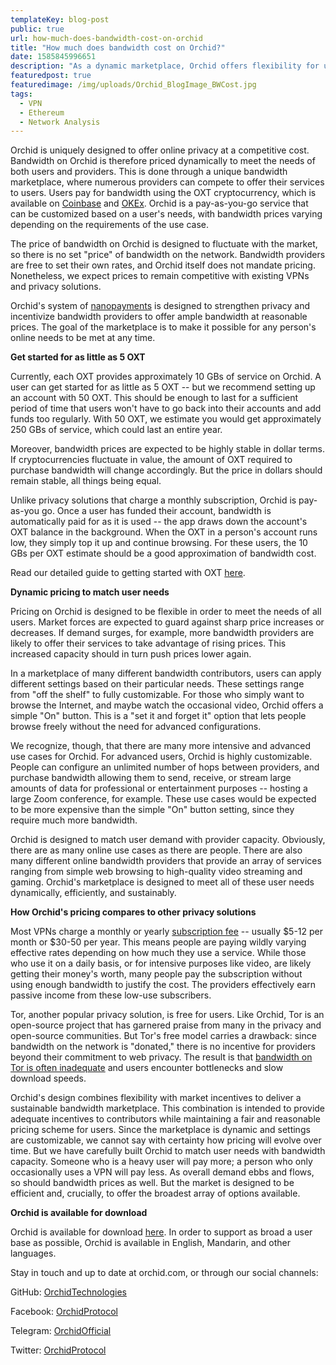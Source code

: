 ```yaml
---
templateKey: blog-post
public: true
url: how-much-does-bandwidth-cost-on-orchid
title: "How much does bandwidth cost on Orchid?"
date: 1585845996651
description: "As a dynamic marketplace, Orchid offers flexibility for users and bandwidth providers while incentivizing providers to price their services competitively"
featuredpost: true
featuredimage: /img/uploads/Orchid_BlogImage_BWCost.jpg
tags:
  - VPN
  - Ethereum
  - Network Analysis
---
```


Orchid is uniquely designed to offer online privacy at a competitive cost. Bandwidth on Orchid is therefore priced dynamically to meet the needs of both users and providers. This is done through a unique bandwidth marketplace, where numerous providers can compete to offer their services to users. Users pay for bandwidth using the OXT cryptocurrency, which is available on [Coinbase](https://www.coinbase.com/) and [OKEx](https://www.okex.com/en/spot/trade/oxt_usdt). Orchid is a pay-as-you-go service that can be customized based on a user's needs, with bandwidth prices varying depending on the requirements of the use case.

The price of bandwidth on Orchid is designed to fluctuate with the market, so there is no set "price" of bandwidth on the network. Bandwidth providers are free to set their own rates, and Orchid itself does not mandate pricing. Nonetheless, we expect prices to remain competitive with existing VPNs and privacy solutions.

Orchid's system of [nanopayments](https://medium.com/orchid-labs/probabilistic-nanopayments-4aa423c3f22f) is designed to strengthen privacy and incentivize bandwidth providers to offer ample bandwidth at reasonable prices. The goal of the marketplace is to make it possible for any person's online needs to be met at any time.

**Get started for as little as 5 OXT**

Currently, each OXT provides approximately 10 GBs of service on Orchid. A user can get started for as little as 5 OXT -- but we recommend setting up an account with 50 OXT. This should be enough to last for a sufficient period of time that users won't have to go back into their accounts and add funds too regularly. With 50 OXT, we estimate you would get approximately 250 GBs of service, which could last an entire year.

Moreover, bandwidth prices are expected to be highly stable in dollar terms. If cryptocurrencies fluctuate in value, the amount of OXT required to purchase bandwidth will change accordingly. But the price in dollars should remain stable, all things being equal.

Unlike privacy solutions that charge a monthly subscription, Orchid is pay-as-you go. Once a user has funded their account, bandwidth is automatically paid for as it is used -- the app draws down the account's OXT balance in the background. When the OXT in a person's account runs low, they simply top it up and continue browsing. For these users, the 10 GBs per OXT estimate should be a good approximation of bandwidth cost.

Read our detailed guide to getting started with OXT [here](https://blog.orchid.com/how-to-start-using-orchid-with-oxt/).

**Dynamic pricing to match user needs**

Pricing on Orchid is designed to be flexible in order to meet the needs of all users. Market forces are expected to guard against sharp price increases or decreases. If demand surges, for example, more bandwidth providers are likely to offer their services to take advantage of rising prices. This increased capacity should in turn push prices lower again.

In a marketplace of many different bandwidth contributors, users can apply different settings based on their particular needs. These settings range from "off the shelf" to fully customizable. For those who simply want to browse the Internet, and maybe watch the occasional video, Orchid offers a simple "On" button. This is a "set it and forget it" option that lets people browse freely without the need for advanced configurations.

We recognize, though, that there are many more intensive and advanced use cases for Orchid. For advanced users, Orchid is highly customizable. People can configure an unlimited number of hops between providers, and purchase bandwidth allowing them to send, receive, or stream large amounts of data for professional or entertainment purposes -- hosting a large Zoom conference, for example. These use cases would be expected to be more expensive than the simple "On" button setting, since they require much more bandwidth.

Orchid is designed to match user demand with provider capacity. Obviously, there are as many online use cases as there are people. There are also many different online bandwidth providers that provide an array of services ranging from simple web browsing to high-quality video streaming and gaming. Orchid's marketplace is designed to meet all of these user needs dynamically, efficiently, and sustainably.

**How Orchid's pricing compares to other privacy solutions**

Most VPNs charge a monthly or yearly [subscription fee](https://www.codeinwp.com/blog/how-much-does-a-vpn-cost/) -- usually $5-12 per month or $30-50 per year. This means people are paying wildly varying effective rates depending on how much they use a service. While those who use it on a daily basis, or for intensive purposes like video, are likely getting their money's worth, many people pay the subscription without using enough bandwidth to justify the cost. The providers effectively earn passive income from these low-use subscribers.

Tor, another popular privacy solution, is free for users. Like Orchid, Tor is an open-source project that has garnered praise from many in the privacy and open-source communities. But Tor's free model carries a drawback: since bandwidth on the network is "donated," there is no incentive for providers beyond their commitment to web privacy. The result is that [bandwidth on Tor is often inadequate](https://www.quora.com/Why-is-the-Tor-browser-slower-than-others) and users encounter bottlenecks and slow download speeds.

Orchid's design combines flexibility with market incentives to deliver a sustainable bandwidth marketplace. This combination is intended to provide adequate incentives to contributors while maintaining a fair and reasonable pricing scheme for users. Since the marketplace is dynamic and settings are customizable, we cannot say with certainty how pricing will evolve over time. But we have carefully built Orchid to match user needs with bandwidth capacity. Someone who is a heavy user will pay more; a person who only occasionally uses a VPN will pay less. As overall demand ebbs and flows, so should bandwidth prices as well. But the market is designed to be efficient and, crucially, to offer the broadest array of options available.

**Orchid is available for download**

Orchid is available for download [here](https://www.orchid.com/download). In order to support as broad a user base as possible, Orchid is available in English, Mandarin, and other languages.

Stay in touch and up to date at orchid.com, or through our social channels:

GitHub: [OrchidTechnologies](https://github.com/OrchidTechnologies)

Facebook: [OrchidProtocol](https://www.t.me/OrchidOfficial)

Telegram: [OrchidOfficial](https://www.t.me/OrchidOfficial)

Twitter: [OrchidProtocol](https://twitter.com/OrchidProtocol)